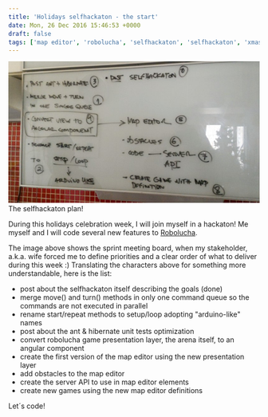 ```yaml
---
title: 'Holidays selfhackaton - the start'
date: Mon, 26 Dec 2016 15:46:53 +0000
draft: false
tags: ['map editor', 'robolucha', 'selfhackaton', 'selfhackaton', 'xmas']
---
```


![](/images/2016/12/selfhackaton-dec2016.jpg) The selfhackaton plan!

 During this holidays celebration week, I will join myself in a hackaton! Me myself and I will code several new features to [Robolucha](http://www.robolucha.com). 
 
 The image above shows the sprint meeting board, when my stakeholder, a.k.a. wife forced me to define priorities and a clear order of what to deliver during this week :) Translating the characters above for something more understandable, here is the list:

*   post about the selfhackaton itself describing the goals (done)
*   merge move() and turn() methods in only one command queue so the commands are not executed in parallel
*   rename start/repeat methods to setup/loop adopting "arduino-like" names
*   post about the ant & hibernate unit tests optimization
*   convert robolucha game presentation layer, the arena itself, to an angular component
*   create the first version of the map editor using the new presentation layer
*   add obstacles to the map editor
*   create the server API to use in map editor elements
*   create new games using the new map editor definitions

Let´s code!